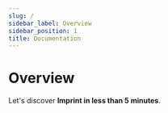 ```yaml
---
slug: /
sidebar_label: Overview
sidebar_position: 1
title: Documentation
---
```


# Overview

Let's discover **Imprint in less than 5 minutes**.
